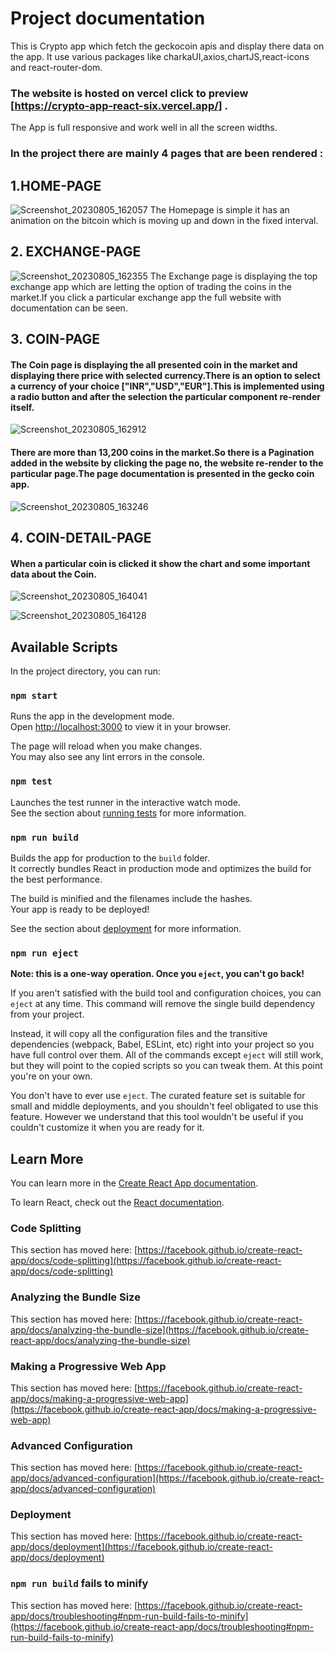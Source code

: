 # Project documentation
This is Crypto app which fetch the geckocoin apis and display there data on the app. It use various packages like charkaUI,axios,chartJS,react-icons and react-router-dom.
### The website is hosted on vercel click to preview [https://crypto-app-react-six.vercel.app/] .
 The App is full responsive and work well in all the screen widths.
### In the project there are mainly 4 pages that are been rendered :
## 1.HOME-PAGE
![Screenshot_20230805_162057](https://github.com/rithikrajkumar4/Crypto-app-react/assets/60754009/6175f4e2-eb4b-4aa8-97ab-2264622086ab)
  The Homepage is simple it has an animation on the bitcoin which is moving up and down in the fixed interval.
## 2. EXCHANGE-PAGE
![Screenshot_20230805_162355](https://github.com/rithikrajkumar4/Crypto-app-react/assets/60754009/02149190-97ec-4412-9f7b-1fb380c7efbf)
  The Exchange page is displaying the top exchange app which are letting the option of trading the coins in the market.If you click a particular exchange app the full website with documentation can be seen.
## 3. COIN-PAGE
 #### The Coin page is displaying the all presented coin in the market and displaying there price with selected currency.There is an option to select a currency of your choice ["INR","USD","EUR"].This is implemented using a radio button and after the selection the particular component re-render itself. 
![Screenshot_20230805_162912](https://github.com/rithikrajkumar4/Crypto-app-react/assets/60754009/7319fac3-ba88-4d57-bed7-3b471c86c56c)
  #### There are more than 13,200 coins in the market.So there is a Pagination added in the website by clicking the page no, the website re-render to the particular page.The page documentation is presented in the gecko coin app.
![Screenshot_20230805_163246](https://github.com/rithikrajkumar4/Crypto-app-react/assets/60754009/7aa37029-a987-4287-ba03-d4531614b471)

## 4. COIN-DETAIL-PAGE
#### When a particular coin is clicked it show the chart and some important data about the Coin. 
![Screenshot_20230805_164041](https://github.com/rithikrajkumar4/Crypto-app-react/assets/60754009/087b3aa9-051a-467c-a301-b3840cdac65c)

![Screenshot_20230805_164128](https://github.com/rithikrajkumar4/Crypto-app-react/assets/60754009/27f098b5-2dca-42ac-83e2-64d3e872183c)

## Available Scripts

In the project directory, you can run:

### `npm start`

Runs the app in the development mode.\
Open [http://localhost:3000](http://localhost:3000) to view it in your browser.

The page will reload when you make changes.\
You may also see any lint errors in the console.

### `npm test`

Launches the test runner in the interactive watch mode.\
See the section about [running tests](https://facebook.github.io/create-react-app/docs/running-tests) for more information.

### `npm run build`

Builds the app for production to the `build` folder.\
It correctly bundles React in production mode and optimizes the build for the best performance.

The build is minified and the filenames include the hashes.\
Your app is ready to be deployed!

See the section about [deployment](https://facebook.github.io/create-react-app/docs/deployment) for more information.

### `npm run eject`

**Note: this is a one-way operation. Once you `eject`, you can't go back!**

If you aren't satisfied with the build tool and configuration choices, you can `eject` at any time. This command will remove the single build dependency from your project.

Instead, it will copy all the configuration files and the transitive dependencies (webpack, Babel, ESLint, etc) right into your project so you have full control over them. All of the commands except `eject` will still work, but they will point to the copied scripts so you can tweak them. At this point you're on your own.

You don't have to ever use `eject`. The curated feature set is suitable for small and middle deployments, and you shouldn't feel obligated to use this feature. However we understand that this tool wouldn't be useful if you couldn't customize it when you are ready for it.

## Learn More

You can learn more in the [Create React App documentation](https://facebook.github.io/create-react-app/docs/getting-started).

To learn React, check out the [React documentation](https://reactjs.org/).

### Code Splitting

This section has moved here: [https://facebook.github.io/create-react-app/docs/code-splitting](https://facebook.github.io/create-react-app/docs/code-splitting)

### Analyzing the Bundle Size

This section has moved here: [https://facebook.github.io/create-react-app/docs/analyzing-the-bundle-size](https://facebook.github.io/create-react-app/docs/analyzing-the-bundle-size)

### Making a Progressive Web App

This section has moved here: [https://facebook.github.io/create-react-app/docs/making-a-progressive-web-app](https://facebook.github.io/create-react-app/docs/making-a-progressive-web-app)

### Advanced Configuration

This section has moved here: [https://facebook.github.io/create-react-app/docs/advanced-configuration](https://facebook.github.io/create-react-app/docs/advanced-configuration)

### Deployment

This section has moved here: [https://facebook.github.io/create-react-app/docs/deployment](https://facebook.github.io/create-react-app/docs/deployment)

### `npm run build` fails to minify

This section has moved here: [https://facebook.github.io/create-react-app/docs/troubleshooting#npm-run-build-fails-to-minify](https://facebook.github.io/create-react-app/docs/troubleshooting#npm-run-build-fails-to-minify)
